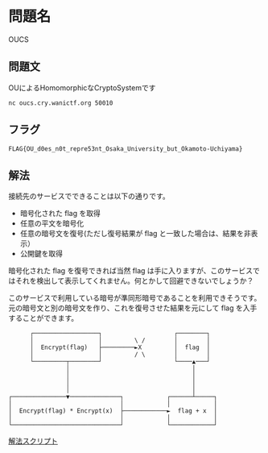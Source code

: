 # 問題名
OUCS
## 問題文
OUによるHomomorphicなCryptoSystemです

```
nc oucs.cry.wanictf.org 50010
```

## フラグ
`FLAG{OU_d0es_n0t_repre53nt_Osaka_University_but_Okamoto-Uchiyama}`

## 解法
接続先のサービスでできることは以下の通りです。
- 暗号化された flag を取得
- 任意の平文を暗号化
- 任意の暗号文を復号(ただし復号結果が flag と一致した場合は、結果を非表示）
- 公開鍵を取得

暗号化された flag を復号できれば当然 flag は手に入りますが、このサービスではそれを検出して表示してくれません。何とかして回避できないでしょうか？

このサービスで利用している暗号が準同形暗号であることを利用できそうです。
元の暗号文と別の暗号文を作り、これを復号させた結果を元にして flag を入手することができます。


```
      ┌──────────────────┐                    ┌────────┐
      │                  │         \ /        │        │
      │  Encrypt(flag)   ├─────────►X         │  flag  │
      │                  │         / \        │        │
      └─────────┬────────┘                    └────▲───┘
                │                                  │
                │                                  │
                │                                  │
                │                                  │
┌───────────────▼──────────────┐            ┌──────┴─────┐
│                              │            │            │
│  Encrypt(flag) * Encrypt(x)  ├────────────►  flag + x  │
│                              │            │            │
└──────────────────────────────┘            └────────────┘

```


[解法スクリプト](solver/solve.py)

